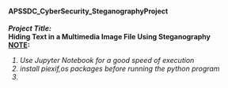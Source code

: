 <h4>APSSDC_CyberSecurity_SteganographyProject</h4>
<b><i><b>Project Title:</b></i></b></br>
<b>Hiding Text in a Multimedia Image File Using Steganography</b></br>
<b><u>NOTE</u>:</b></br>
<ol style="font-style:italic;">
 <li>Use Jupyter Notebook for a good speed of execution</li>
 <li>install piexif,os packages before running the python program</li>
 <li></li>
</ol>
